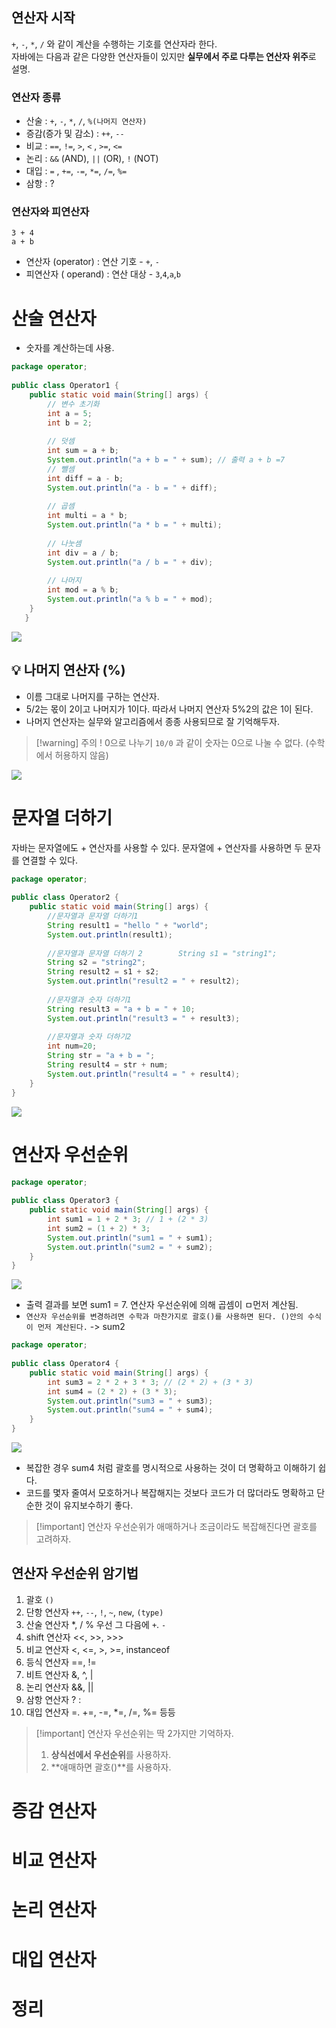 ## 연산자 시작
`+`, `-`, `*`, `/` 와 같이 계산을 수행하는 기호를 연산자라 한다.<br>
 자바에는 다음과 같은 다양한 연산자들이  있지만 **실무에서 주로 다루는 연산자 위주**로 설명.

### 연산자 종류
- 산술 : `+`, `-`, `*`, `/`, `%(나머지 연산자)` 
- 증감(증가 및 감소) : `++`, `--`
- 비교 : `==`, `!=`, `>`, `<` , `>=`, `<=`
- 논리 : `&&` (AND), `||` (OR), `!` (NOT)
- 대입 : `=` , `+=`, `-=`, `*=`, `/=`, `%=`
- 삼항 : ?

### 연산자와 피연산자
```
3 + 4
a + b
```
- 연산자 (operator) :  연산 기호 - `+`, `-`
- 피연산자 ( operand) : 연산 대상 - `3`,`4`,`a`,`b`

# 산술 연산자
- 숫자를 계산하는데 사용.
```java
package operator;  
  
public class Operator1 {  
    public static void main(String[] args) {  
        // 변수 초기화  
        int a = 5;  
        int b = 2;  
  
        // 덧셈  
        int sum = a + b;  
        System.out.println("a + b = " + sum); // 출력 a + b =7  
        // 뺄셈  
        int diff = a - b;  
        System.out.println("a - b = " + diff);  
  
        // 곱셈  
        int multi = a * b;  
        System.out.println("a * b = " + multi);  
  
        // 나눗셈  
        int div = a / b;  
        System.out.println("a / b = " + div);  
  
        // 나머지  
        int mod = a % b;  
        System.out.println("a % b = " + mod);  
    }  
   }
```

![](https://i.imgur.com/Fz8Koty.png)

## 💡 나머지 연산자 (%)
- 이름 그대로 나머지를 구하는 연산자.
- 5/2는 몫이 2이고 나머지가 1이다. 따라서 나머지 연산자 5%2의 값은 1이 된다.
- 나머지 연산자는 실무와 알고리즘에서 종종 사용되므로 잘 기억해두자.

>[!warning] 주의 ! 0으로 나누기
>`10/0` 과 같이 숫자는 0으로 나눌 수 없다. (수학에서 허용하지 않음)

![](https://i.imgur.com/JyzLqOs.png)

# 문자열 더하기
자바는 문자열에도 + 연산자를 사용할 수 있다. 문자열에 + 연산자를 사용하면 두 문자를 연결할 수 있다.
```java
package operator;  
  
public class Operator2 {  
    public static void main(String[] args) {  
        //문자열과 문자열 더하기1  
        String result1 = "hello " + "world";  
        System.out.println(result1);  
          
        //문자열과 문자열 더하기 2        String s1 = "string1";  
        String s2 = "string2";  
        String result2 = s1 + s2;  
        System.out.println("result2 = " + result2);  
          
        //문자열과 숫자 더하기1  
        String result3 = "a + b = " + 10;  
        System.out.println("result3 = " + result3);  
  
        //문자열과 숫자 더하기2  
        int num=20;  
        String str = "a + b = ";  
        String result4 = str + num;  
        System.out.println("result4 = " + result4);  
    }  
}
```

![](https://i.imgur.com/sMyLmYM.png)


# 연산자 우선순위
```java
package operator;  
  
public class Operator3 {  
    public static void main(String[] args) {  
        int sum1 = 1 + 2 * 3; // 1 + (2 * 3)  
        int sum2 = (1 + 2) * 3;  
        System.out.println("sum1 = " + sum1);  
        System.out.println("sum2 = " + sum2);  
    }  
}
```
![](https://i.imgur.com/ZJX1D9d.png)
- 출력 결과를 보면  sum1 = 7. 연산자 우선순위에 의해 곱셈이 ㅁ먼저 계산됨.
- `연산자 우선순위를 변경하려면 수학과 마찬가지로 괄호()를 사용하면 된다. ()안의 수식이 먼저 계산된다.` -> sum2

```java
package operator;  
  
public class Operator4 {  
    public static void main(String[] args) {  
        int sum3 = 2 * 2 + 3 * 3; // (2 * 2) + (3 * 3)  
        int sum4 = (2 * 2) + (3 * 3);  
        System.out.println("sum3 = " + sum3);  
        System.out.println("sum4 = " + sum4);  
    }  
}
```
![](https://i.imgur.com/P8BIvQM.png)
- 복잡한 경우  sum4 처럼 괄호를 명시적으로 사용하는 것이 더 명확하고 이해하기 쉽다.
- 코드를 몇자 줄여서 모호하거나 복잡해지는 것보다 코드가 더 많더라도 명확하고 단순한 것이 유지보수하기 좋다.

>[!important] 연산자 우선순위가 애매하거나 조금이라도 복잡해진다면 괄호를 고려하자.

## 연산자 우선순위 암기법
1. 괄호 `()`
2. 단항 연산자 `++`, `--`, `!`, `~`, `new`, `(type)`
3. 산술 연산자 *, / % 우선 그 다음에 `+`. `-`
4. shift 연산자 <<, >>, >>>
5. 비교 연산자 <, <=, >, >=, instanceof
6. 등식 연산자 ==, !=
7. 비트 연산자 &, ^, |
8. 논리 연산자 &&, ||
9. 삼항 연산자 ? :
10. 대입 연산자 =. +=, -=, *=, /=, %= 등등

>[!important] 연산자 우선순위는 딱 2가지만 기억하자.
>1. **상식선에서 우선순위**를 사용하자.
>2. **애매하면 괄호()**를 사용하자.

# 증감 연산자
# 비교 연산자
# 논리 연산자
# 대입 연산자
# 정리